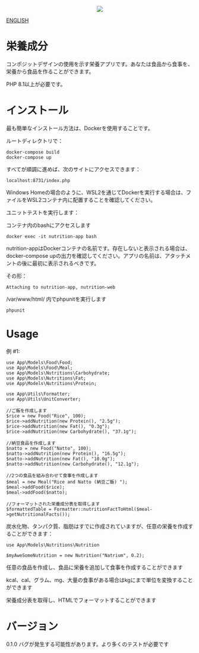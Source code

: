 <p align="center">
  <img src="https://github.com/allusernamestakenexceptthis/nutritions/actions/workflows/build.yml/badge.svg">
</p>

[ENGLISH](README.md)

# 栄養成分

コンポジットデザインの使用を示す栄養アプリです。あなたは食品から食事を、栄養から食品を作ることができます。

PHP 8.1以上が必要です。

# インストール

最も簡単なインストール方法は、Dockerを使用することです。

ルートディレクトリで：

```
docker-compose build
docker-compose up
```

すべてが順調に進めば、次のサイトにアクセスできます：

```
localhost:8731/index.php
```

Windows Homeの場合のように、WSL2を通じてDockerを実行する場合は、ファイルをWSL2コンテナ内に配置することを確認してください。

ユニットテストを実行します：

コンテナ内のbashにアクセスします

```
docker exec -it nutrition-app bash
```

nutrition-appはDockerコンテナの名前です。存在しないと表示される場合は、docker-compose upの出力を確認してください。アプリの名前は、アタッチメントの後に最初に表示されるべきです。

その形：
```
Attaching to nutrition-app, nutrition-web
```

/var/www/html/ 内でphpunitを実行します

```
phpunit
```

# Usage

例 #1:

```
use App\Models\Food\Food;
use App\Models\Food\Meal;
use App\Models\Nutritions\Carbohydrate;
use App\Models\Nutritions\Fat;
use App\Models\Nutritions\Protein;

use App\Utils\Formatter;
use App\Utils\UnitConverter;

//ご飯を作成します
$rice = new Food("Rice", 100);
$rice->addNutrition(new Protein(), "2.5g");
$rice->addNutrition(new Fat(), "0.3g");
$rice->addNutrition(new Carbohydrate(), "37.1g");

//納豆食品を作成します
$natto = new Food("Natto", 100);
$natto->addNutrition(new Protein(), "16.5g");
$natto->addNutrition(new Fat(), "10.0g");
$natto->addNutrition(new Carbohydrate(), "12.1g");

//2つの食品を組み合わせて食事を作成します
$meal = new Meal("Rice and Natto (納豆ご飯) ");
$meal->addFood($rice);
$meal->addFood($natto);

//フォーマットされた栄養成分表を取得します
$formattedTable = Formatter::nutritionFactToHtml($meal->getNutritionalFacts());
```

炭水化物、タンパク質、脂肪はすでに作成されていますが、任意の栄養を作成することができます：

```
use App\Models\Nutritions\Nutrition

$myAweSomeNutrition = new Nutrition("Natrium", 0.2);

```

任意の食品を作成し、食品に栄養を追加して食事を作成することができます

kcal、cal、グラム、mg、大量の食事がある場合はkgにまで単位を変換することができます

栄養成分表を取得し、HTMLでフォーマットすることができます

# バージョン
0.1.0
バグが発生する可能性があります。より多くのテストが必要です
